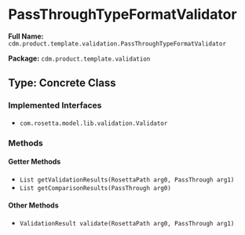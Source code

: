 # PassThroughTypeFormatValidator

**Full Name:** `cdm.product.template.validation.PassThroughTypeFormatValidator`

**Package:** `cdm.product.template.validation`

## Type: Concrete Class

### Implemented Interfaces

- `com.rosetta.model.lib.validation.Validator`

### Methods

#### Getter Methods

- `List getValidationResults(RosettaPath arg0, PassThrough arg1)`
- `List getComparisonResults(PassThrough arg0)`

#### Other Methods

- `ValidationResult validate(RosettaPath arg0, PassThrough arg1)`

